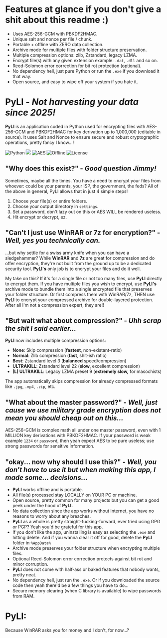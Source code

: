 # Features at glance if you don't give a shit about this readme :) 
- Uses AES-256-GCM with PBKDF2HMAC.
- Unique salt and nonce per file / chunk.
- Portable + offline with ZERO data collection.
- Archive mode for multiple files with folder structure preservation.
- Multiple compression options: zlib, Zstandard, legacy LZMA.
- Encrypt file(s) with any given extension example: `.dat`, `.dll` and so on.
- Reed-Solomon error correction for bit rot protection (optional).
- No dependency hell, just pure Python or run the `.exe` if you download it that way.
- Open source, and easy to wipe off your system if you hate it.

# **PyLI** - *Not harvesting your data since 2025!*
**PyLI** is an application coded in Python used for encrypting files with AES-256-GCM and PBKDF2HMAC for key derivation up to
1,000,000 (editable in source). It uses Salt and Nonce to ensure secure and robust cryptographic operations, pretty fancy I know...!

![Python](https://img.shields.io/badge/Python-3.12-blue?logo=python&logoColor=white)
![](https://img.shields.io/badge/C-Library-darkblue?logo=c&logoColor=white)
![AES](https://img.shields.io/badge/Encryption-AES--256--GCM-green?logo=lock&logoColor=white)
![Offline](https://img.shields.io/badge/100%25-Offline-important)
![License](https://img.shields.io/badge/License-MIT-orange)

## "Why does this exist?" - *Good question Jimmy!*
Sometimes, maybe all the times. You have a need to encrypt your files from whoever: could be your parents, your ISP, the government, the feds?
All of the above in general, PyLI allows that in just 4 simple steps!
1. Choose your file(s) or entire folders.
2. Choose your output directory in `settings`.
3. Set a password, don't lazy out on this or AES WILL be rendered useless.
4. Hit encrypt or decrypt, ez.

## "Can't I just use WinRAR or 7z for encryption?" - *Well, yes you technically can.*
...but why settle for a swiss army knife when you can have a sledgehammer? While **WinRAR** and **7z** are great for compression and
do offer encryption, they're not built from the ground up to be a dedicated security tool.
**PyLI's** only job is to encrypt your files and do it well.

My take on this?
If it's for a single file or not too many files, use **PyLI** directly to encrypt them.
If you have multiple files you wish to encrypt, use **PyLI's** archive mode to bundle them into a single encrypted file that preserves your folder structure. Or first compress them with WinRAR/7z, THEN use **PyLI** to encrypt your compressed archive for double-layered protection. After all I'm not a compression expert, they are!!

## "But wait what about compression?" - *Uhh scrap the shit I said earlier...*
**PyLI** now includes multiple compression options:
- **None**: Skip compression (**fastest**, non-existant-ratio)
- **Normal**: Zlib compression (**fast**, shit-ish ratio)  
- **Best**: Zstandard level 3 (**balanced** speed/compression)
- **ULTRAKILL**: Zstandard level 22 (**slow**, excellent compression)
- **[L] ULTRAKILL**: Legacy LZMA preset 9 (**extremely slow,** for masochists)

The app automatically skips compression for already compressed formats like `.jpg`, `.mp4`, `.zip`, etc.

## "What about the master password?" - *Well, just cause we use military grade encryption does not mean you should cheap out on this...*
AES-256-GCM is complex math all under one master password, even with 1 MILLION key derivations with PBKDF2HMAC. If your password is weak
example `1234` or `password`, then yeah expect AES to be pure useless; use strong passwords for sensitive information.

## "okay... now why should I use this?" - *Well, you don't have to use it but when making this app, I made some… decisions…*
- **PyLI** works offline and is portable.
- All file(s) processed stay LOCALLY on YOUR PC or machine.
- Open source, pretty common for many projects but you can get a good peek under the hood of **PyLI.**
- No data collection since the app works without Internet, you have no reasons to worry about any breaches.
- **PyLI** as a whole is pretty straight-fucking-forward, ever tried using GPG or PGP? Yeah you'd be grateful for this app.
- If you don't like the app, uninstalling is easy as selecting the `.exe` and hitting delete. And if you wanna clear it off for good, delete the **PyLI** folder in `%AppData%`
- Archive mode preserves your folder structure when encrypting multiple files.
- Optional Reed-Solomon error correction protects against bit rot and minor corruption.
- **PyLI** does not come with half-ass or baked features that nobody wants, pretty neat.
- No dependency hell, just run the `.exe`. Or if you downloaded the source code then yeah there'd be a few things you have to do...
- Secure memory clearing (when C library is available) to wipe passwords from RAM.


# **PyLI:**
Because WinRAR asks you for money and I don't, for now...?
